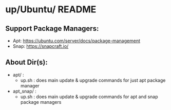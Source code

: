 # up/Ubuntu/ README

## Support Package Managers:
- Apt: https://ubuntu.com/server/docs/package-management
- Snap: https://snapcraft.io/

## About Dir(s):
- apt/ :
	- up.sh : does main update & upgrade commands for just apt package manager
- apt_snap/ :
	- up.sh : does main update & upgrade commands for apt and snap package managers


